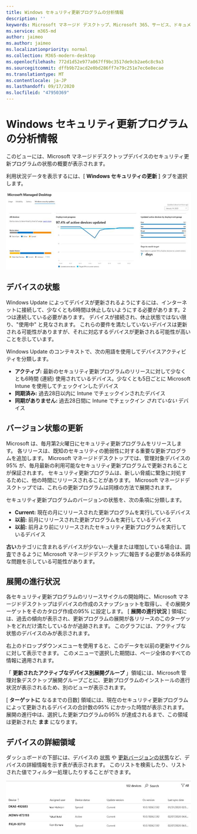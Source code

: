 ```yaml
---
title: Windows セキュリティ更新プログラムの分析情報
description: ''
keywords: Microsoft マネージド デスクトップ、Microsoft 365、サービス、ドキュメント
ms.service: m365-md
author: jaimeo
ms.author: jaimeo
ms.localizationpriority: normal
ms.collection: M365-modern-desktop
ms.openlocfilehash: 772d1d52e977a067ff9bc3517de9cb2ae6c8c9a3
ms.sourcegitcommit: dffb9b72acd2e0bd286ff7e79c251e7ec6e8ecae
ms.translationtype: MT
ms.contentlocale: ja-JP
ms.lasthandoff: 09/17/2020
ms.locfileid: "47950369"
---
```

# <a name="windows-security-update-insights"></a>Windows セキュリティ更新プログラムの分析情報
このビューには、Microsoft マネージドデスクトップデバイスのセキュリティ更新プログラムの状態の概要が表示されます。 

利用状況データを表示するには、[ <strong>Windows セキュリティの更新</strong> ] タブを選択します。

![[Windows セキュリティの更新] ウィンドウ: デバイスの状態の棒グラフ、左側の列の更新バージョン、中央の列の [展開の進行状況の更新]、[展開グループ別のアクティブなデバイスの割合]、および [右の列に95% の展開ターゲットに到達するまでの日数] を示します。](../../media/update-insights.jpg)

## <a name="device-status"></a>デバイスの状態

Windows Update によってデバイスが更新されるようにするには、インターネットに接続して、少なくとも6時間は休止しないようにする必要があります。2つは連続している必要があります。 デバイスが接続され、休止状態ではない限り、"使用中" と見なされます。 これらの要件を満たしていないデバイスは更新される可能性がありますが、それに対応するデバイスが更新される可能性が高いことを示しています。 

Windows Update のコンテキストで、次の用語を使用してデバイスアクティビティを分類します。

- <strong>アクティブ:</strong> 最新のセキュリティ更新プログラムのリリースに対して少なくとも6時間 (連続) 使用されているデバイス。少なくとも5日ごとに Microsoft Intune を使用してチェックインしたデバイス
- <strong>同期済み:</strong> 過去28日以内に Intune でチェックインされたデバイス
- <strong>同期がありません:</strong> 過去28日間に Intune でチェックイン <i>されていない</i> デバイス




## <a name="update-version-status"></a>バージョン状態の更新

Microsoft は、毎月第2火曜日にセキュリティ更新プログラムをリリースします。 各リリースは、既知のセキュリティの脆弱性に対する重要な更新プログラムを追加します。 Microsoft マネージドデスクトップでは、管理対象デバイスの95% が、毎月最新の利用可能なセキュリティ更新プログラムで更新されることが保証されます。 セキュリティ更新プログラムは、新しい脅威に緊急に対処するために、他の時間にリリースされることがあります。 Microsoft マネージドデスクトップでは、これらの更新プログラムは同様の方法で展開されます。

セキュリティ更新プログラムのバージョンの状態を、次の条項に分類します。

- <strong>Current:</strong> 現在の月にリリースされた更新プログラムを実行しているデバイス
- <strong>以前:</strong> 前月にリリースされた更新プログラムを実行しているデバイス
- <strong>以前:</strong> 前月より前にリリースされたセキュリティ更新プログラムを実行しているデバイス

<strong>古い</strong>カテゴリに含まれるデバイスが少ない--大量または増加している場合は、調査できるように Microsoft マネージドデスクトップに報告する必要がある体系的な問題を示している可能性があります。


## <a name="deployment-progress"></a>展開の進行状況

各セキュリティ更新プログラムのリリースサイクルの開始時に、Microsoft マネージドデスクトップはデバイスの作成のスナップショットを取得し、その展開ターゲットをそのカタログ作成の95% に設定します。 [ <strong>展開の進行状況</strong> ] 領域には、過去の傾向が表示され、更新プログラムの展開が各リリースのこのターゲットをどれだけ満たしているかが追跡されます。 このグラフには、アクティブな状態のデバイスのみが表示されます。

右上のドロップダウンメニューを使用すると、このデータを以前の更新サイクルに対して表示できます。 このメニューで選択した期間は、ページ全体のすべての情報に適用されます。

「 <strong>更新されたアクティブなデバイス別展開グループ</strong> 」領域には、Microsoft 管理対象デスクトップ展開グループごとに、更新プログラムのインストールの進行状況が表示されるため、別のビューが表示されます。

[ <strong>ターゲットに</strong> なるまでの日数] 領域には、現在のセキュリティ更新プログラムによって更新されるデバイスの合計数の95% にかかった時間が表示されます。 展開の進行中は、選択した更新プログラムの95% が達成されるまで、この領域は更新された <strong>まま</strong> になります。

## <a name="device-details-area"></a>デバイスの詳細領域

ダッシュボードの下部には、デバイスの [状態](#device-status) や [更新バージョンの状態](#update-version-status)など、デバイスの詳細情報を示す表が表示されます。 このリストを検索したり、リストされた値でフィルター処理したりすることができます。


![デバイスの詳細表。デバイス名、割り当てられているユーザー、デバイスの状態、更新バージョン、オペレーティングシステムのバージョン、およびデバイスが最後に同期された日付が表示されます。](../../media/security-update-insights-device-table-sterile.png)
